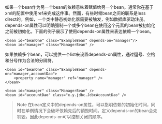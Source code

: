 如果一个bean作为另一个bean的依赖意味着赋值给另一个bean。通常你在基于xml的配置中使用ref来完成这件事。然而，有些时候bean之间的联系是less direct的。例如，一个类中静态初始化器需要被触发，例如数据库驱动注册。depends-on属性可以明确强制一个或多个bean在使用这个元素的bean被初始化之前被初始化。下面的例子展示了使用depends-on属性来表达依赖一个bean。

```
<bean id="beanOne" class="ExampleBean" depends-on="manager"/>
<bean id="manager" class="ManagerBean" />
```

如果依赖多个bean，可以提供一个list来设置depends-on属性，通过逗号、空格和分号作为合法的分隔符。

```
<bean id="beanOne" class="ExampleBean" depends-on="manager,accountDao">
    <property name="manager" ref="manager" />
</bean>

<bean id="manager" class="ManagerBean" />
<bean id="accountDao" class="x.y.jdbc.JdbcAccountDao" />
```

>Note
>在bean定义中的depends-on属性，可以指明依赖的初始化时间，同时在单例情况下会破坏依赖先后的销毁时间。定义depends-on的bean会先销毁。因此depends-on可以控制关闭的顺序。